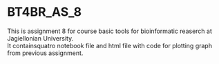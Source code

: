 # BT4BR_AS_8
This is assignment 8 for course basic tools for bioinformatic reaserch at Jagiellonian University.  
It containsquatro notebook file and html file with code for plotting graph from previous assignment.
